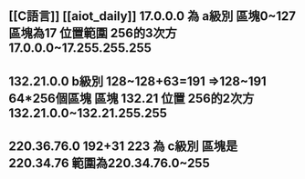 [[C語言]]
[[aiot_daily]]
17.0.0.0
為 a級別 區塊0~127
區塊為17
位置範圍 256的3次方
17.0.0.0~17.255.255.255
------------------------------------
132.21.0.0
b級別 128~128+63=191 =>128~191 64*256個區塊
區塊 132.21
位置 256的2次方
132.21.0.0~132.21.255.255
------------------------------------
220.36.76.0
192+31 223
為 c級別
區塊是220.34.76
範圍為220.34.76.0~255
------------------------------------

